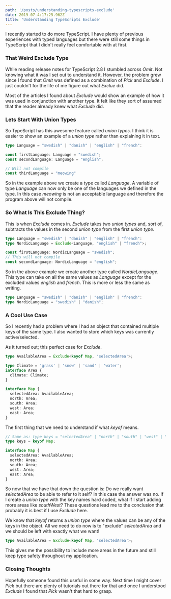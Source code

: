 ```yaml
---
path: '/posts/understanding-typescripts-exclude'
date: 2019-07-4:17:25.962Z
title: 'Understanding TypeScripts Exclude'
---
```


I recently started to do more TypeScript. I have plenty of previous experiences
with typed languages but there were still some things in TypeScript that I didn't
really feel comfortable with at first.

### That Weird Exclude Type

While reading release notes for TypeScript 2.8 I stumbled across _Omit_. Not
knowing what it was I set out to understand it. However, the problem grew since
I found that _Omit_ was defined as a combination of _Pick_ and _Exclude_. I just
couldn't for the life of me figure out what _Exclue_ did.

Most of the articles I found about _Exclude_ would show an example of how it was
used in conjunction with another type. It felt like they sort of assumed that
the reader already knew what _Exclude_ did.

### Lets Start With Union Types

So TypeScript has this awesome feature called _union types_. I think it is
easier to show an example of a _union type_ rather than explaining it in text.

```TypeScript
type Language = "swedish" | "danish" | "english" | "french":

const firstLanguage: Language = "swedish";
const secondLanguage: Language = "english";

// Will not compile
const thirdLanguage = "meowing"
```

So in the example above we create a type called _Language_. A variable of type
_Language_ can now only be one of the languages we defined in the type. In this
case _meowing_ is not an acceptable language and therefore the program above
will not compile.

### So What Is This Exclude Thing?

This is when _Exclude_ comes in. _Exclude_ takes two _union types_ and, sort of,
subtracts the values in the second _union type_ from the first _union type_.

```TypeScript
type Language = "swedish" | "danish" | "english" | "french":
type NordicLanguage = Exclude<Language, "english" | "french">;

const firstLanguage: NordicLanguage = "swedish";
// This will not compile
const secondLanguage: NordicLanguage = "english";
```

So in the above example we create another type called _NordicLanguage_. This
type can take on all the same values as _Language_ except for the excluded values
_english_ and _french_. This is more or less the same as writing.

```TypeScript
type Language = "swedish" | "danish" | "english" | "french":
type NordicLanguage = "swedish" | "danish";
```

### A Cool Use Case

So I recently had a problem where I had an object that contained multiple keys of
the same type. I also wanted to store which keys was currently
active/selected.

As it turned out; this perfect case for _Exclude_.

```TypeScript
type AvailableArea = Exclude<keyof Map, 'selectedArea'>;

type Climate = 'grass' | 'snow' | 'sand' | 'water';
interface Area {
  climate: Climate;
}

interface Map {
  selectedArea: AvailableArea;
  north: Area;
  south: Area;
  west: Area;
  east: Area;
}
```

The first thing that we need to understand if what _keyof_ means.

```TypeScript
// Same as: type keys = "selectedArea" | "north" | "south" | "west" | "east";
type keys = keyof Map;

interface Map {
  selectedArea: AvailableArea;
  north: Area;
  south: Area;
  west: Area;
  east: Area;
}
```

So now that we have that down the question is: Do we really want _selectedArea_
to be able to refer to it self? In this case the answer was no. If I create a
_union type_ with the key names hard coded, what if I start adding more areas
like _southWest_? These questions lead me to the conclusion that probably it is
best if I use _Exclude_ here.

We know that _keyof_ returns a _union type_ where the values can be any of the
keys in the object. All we need to do now is to "exclude" _selectedArea_ and we
should be left with exactly what we want!

```typescript
type AvailableArea = Exclude<keyof Map, 'selectedArea'>;
```

This gives me the possibility to include more areas in the future and still keep
type safety throughout my application.

### Closing Thoughts

Hopefully someone found this useful in some way. Next time I might cover _Pick_
but there are plenty of tutorials out there for that and once I understood
_Exclude_ I found that _Pick_ wasn't that hard to grasp.
